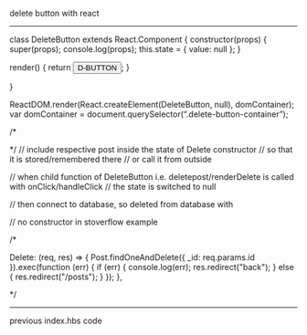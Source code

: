 delete button with react
- - - - - - - - - - - - -


class DeleteButton extends React.Component {
  constructor(props) {
    super(props);
    console.log(props);
    this.state = { value: null };
  }

  render() {
    return <button class="delete-button"> D-BUTTON</button>;
  }

}


ReactDOM.render(React.createElement(DeleteButton, null), domContainer);
var domContainer = document.querySelector(“.delete-button-container”);


/*


*/
// include respective post inside the state of Delete constructor
// so that it is stored/remembered there
// or call it from outside

// when child function of DeleteButton i.e. deletepost/renderDelete is called with onClick/handleClick
// the state is switched to null

// then connect to database, so deleted from database with 

// no constructor in stoverflow example


/*

  Delete: (req, res) => {
    Post.findOneAndDelete({ _id: req.params.id }).exec(function (err) {
      if (err) {
        console.log(err);
        res.redirect("back");
      } else {
        res.redirect("/posts");
      }
    });
  },

  */

- - - - - - - - - - - - - - 

previous index.hbs code
